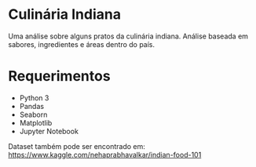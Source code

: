# Culinária Indiana
Uma análise sobre alguns pratos da culinária indiana. Análise baseada em sabores, ingredientes e áreas dentro do país. 

# Requerimentos
- Python 3
- Pandas
- Seaborn
- Matplotlib
- Jupyter Notebook

Dataset também pode ser encontrado em: https://www.kaggle.com/nehaprabhavalkar/indian-food-101
